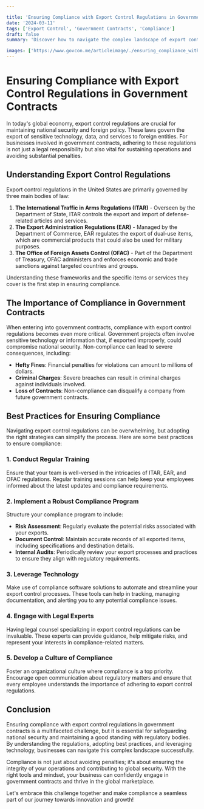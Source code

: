 ```yaml
---

title: 'Ensuring Compliance with Export Control Regulations in Government Contracts'
date: '2024-03-11'
tags: ['Export Control', 'Government Contracts', 'Compliance']
draft: false
summary: 'Discover how to navigate the complex landscape of export control regulations in government contracts, ensuring your projects remain compliant and successful.'

images: ['https://www.govcon.me/articleimage/./ensuring_compliance_with_export_control_regulations_in_government_contracts.webp']
---
```


# Ensuring Compliance with Export Control Regulations in Government Contracts

In today's global economy, export control regulations are crucial for maintaining national security and foreign policy. These laws govern the export of sensitive technology, data, and services to foreign entities. For businesses involved in government contracts, adhering to these regulations is not just a legal responsibility but also vital for sustaining operations and avoiding substantial penalties.

## Understanding Export Control Regulations

Export control regulations in the United States are primarily governed by three main bodies of law:

1. **The International Traffic in Arms Regulations (ITAR)** - Overseen by the Department of State, ITAR controls the export and import of defense-related articles and services.
2. **The Export Administration Regulations (EAR)** - Managed by the Department of Commerce, EAR regulates the export of dual-use items, which are commercial products that could also be used for military purposes.
3. **The Office of Foreign Assets Control (OFAC)** - Part of the Department of Treasury, OFAC administers and enforces economic and trade sanctions against targeted countries and groups.

Understanding these frameworks and the specific items or services they cover is the first step in ensuring compliance.

## The Importance of Compliance in Government Contracts

When entering into government contracts, compliance with export control regulations becomes even more critical. Government projects often involve sensitive technology or information that, if exported improperly, could compromise national security. Non-compliance can lead to severe consequences, including:

- **Hefty Fines**: Financial penalties for violations can amount to millions of dollars.
- **Criminal Charges**: Severe breaches can result in criminal charges against individuals involved.
- **Loss of Contracts**: Non-compliance can disqualify a company from future government contracts.

## Best Practices for Ensuring Compliance

Navigating export control regulations can be overwhelming, but adopting the right strategies can simplify the process. Here are some best practices to ensure compliance:

### 1. Conduct Regular Training

Ensure that your team is well-versed in the intricacies of ITAR, EAR, and OFAC regulations. Regular training sessions can help keep your employees informed about the latest updates and compliance requirements.

### 2. Implement a Robust Compliance Program

Structure your compliance program to include:

- **Risk Assessment**: Regularly evaluate the potential risks associated with your exports.
- **Document Control**: Maintain accurate records of all exported items, including specifications and destination details.
- **Internal Audits**: Periodically review your export processes and practices to ensure they align with regulatory requirements.

### 3. Leverage Technology

Make use of compliance software solutions to automate and streamline your export control processes. These tools can help in tracking, managing documentation, and alerting you to any potential compliance issues.

### 4. Engage with Legal Experts

Having legal counsel specializing in export control regulations can be invaluable. These experts can provide guidance, help mitigate risks, and represent your interests in compliance-related matters.

### 5. Develop a Culture of Compliance

Foster an organizational culture where compliance is a top priority. Encourage open communication about regulatory matters and ensure that every employee understands the importance of adhering to export control regulations.

## Conclusion

Ensuring compliance with export control regulations in government contracts is a multifaceted challenge, but it is essential for safeguarding national security and maintaining a good standing with regulatory bodies. By understanding the regulations, adopting best practices, and leveraging technology, businesses can navigate this complex landscape successfully.

Compliance is not just about avoiding penalties; it's about ensuring the integrity of your operations and contributing to global security. With the right tools and mindset, your business can confidently engage in government contracts and thrive in the global marketplace.

Let's embrace this challenge together and make compliance a seamless part of our journey towards innovation and growth!

